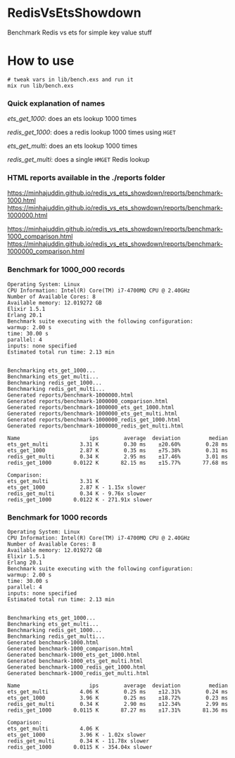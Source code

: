 # RedisVsEtsShowdown

Benchmark Redis vs ets for simple key value stuff

# How to use

    # tweak vars in lib/bench.exs and run it
    mix run lib/bench.exs

### Quick explanation of names

*ets_get_1000*: does an ets lookup 1000 times

*redis_get_1000*: does a redis lookup 1000 times using `HGET`

*ets_get_multi*: does an ets lookup 1000 times

*redis_get_multi*: does a single `HMGET` Redis lookup

### HTML reports available in the ./reports folder

https://minhajuddin.github.io/redis_vs_ets_showdown/reports/benchmark-1000.html  
https://minhajuddin.github.io/redis_vs_ets_showdown/reports/benchmark-1000000.html  

https://minhajuddin.github.io/redis_vs_ets_showdown/reports/benchmark-1000_comparison.html  
https://minhajuddin.github.io/redis_vs_ets_showdown/reports/benchmark-1000000_comparison.html  


### Benchmark for 1000_000 records

```
Operating System: Linux
CPU Information: Intel(R) Core(TM) i7-4700MQ CPU @ 2.40GHz
Number of Available Cores: 8
Available memory: 12.019272 GB
Elixir 1.5.1
Erlang 20.1
Benchmark suite executing with the following configuration:
warmup: 2.00 s
time: 30.00 s
parallel: 4
inputs: none specified
Estimated total run time: 2.13 min


Benchmarking ets_get_1000...
Benchmarking ets_get_multi...
Benchmarking redis_get_1000...
Benchmarking redis_get_multi...
Generated reports/benchmark-1000000.html
Generated reports/benchmark-1000000_comparison.html
Generated reports/benchmark-1000000_ets_get_1000.html
Generated reports/benchmark-1000000_ets_get_multi.html
Generated reports/benchmark-1000000_redis_get_1000.html
Generated reports/benchmark-1000000_redis_get_multi.html

Name                      ips        average  deviation         median
ets_get_multi          3.31 K        0.30 ms    ±20.60%        0.28 ms
ets_get_1000           2.87 K        0.35 ms    ±75.38%        0.31 ms
redis_get_multi        0.34 K        2.95 ms    ±17.46%        3.01 ms
redis_get_1000       0.0122 K       82.15 ms    ±15.77%       77.68 ms

Comparison:
ets_get_multi          3.31 K
ets_get_1000           2.87 K - 1.15x slower
redis_get_multi        0.34 K - 9.76x slower
redis_get_1000       0.0122 K - 271.91x slower
```

### Benchmark for 1000 records

```
Operating System: Linux
CPU Information: Intel(R) Core(TM) i7-4700MQ CPU @ 2.40GHz
Number of Available Cores: 8
Available memory: 12.019272 GB
Elixir 1.5.1
Erlang 20.1
Benchmark suite executing with the following configuration:
warmup: 2.00 s
time: 30.00 s
parallel: 4
inputs: none specified
Estimated total run time: 2.13 min


Benchmarking ets_get_1000...
Benchmarking ets_get_multi...
Benchmarking redis_get_1000...
Benchmarking redis_get_multi...
Generated benchmark-1000.html
Generated benchmark-1000_comparison.html
Generated benchmark-1000_ets_get_1000.html
Generated benchmark-1000_ets_get_multi.html
Generated benchmark-1000_redis_get_1000.html
Generated benchmark-1000_redis_get_multi.html

Name                      ips        average  deviation         median
ets_get_multi          4.06 K        0.25 ms    ±12.31%        0.24 ms
ets_get_1000           3.96 K        0.25 ms    ±18.72%        0.23 ms
redis_get_multi        0.34 K        2.90 ms    ±12.34%        2.99 ms
redis_get_1000       0.0115 K       87.27 ms    ±17.31%       81.36 ms

Comparison:
ets_get_multi          4.06 K
ets_get_1000           3.96 K - 1.02x slower
redis_get_multi        0.34 K - 11.78x slower
redis_get_1000       0.0115 K - 354.04x slower
```
